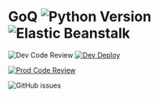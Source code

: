 # GoQ ![Python Version](https://img.shields.io/badge/python-3.12-blue.svg) ![Elastic Beanstalk](https://img.shields.io/badge/AWS-Elastic%20Beanstalk-success?logo=amazon-aws)

![Dev Code Review](https://github.com/casto-tech/GoQ/actions/workflows/w-dev_code_checks.yml/badge.svg) [![Dev Deploy](https://github.com/casto-tech/GoQ/actions/workflows/w-dev-deploy.yml/badge.svg)](https://github.com/casto-tech/GoQ/actions/workflows/w-dev-deploy.yml)


[![Prod Code Review](https://github.com/casto-tech/GoQ/actions/workflows/w-prod_code_checks.yml/badge.svg)](https://github.com/casto-tech/GoQ/actions/workflows/w-prod_code_checks.yml)



![GitHub issues](https://img.shields.io/github/issues/casto-tech/GoQ.svg)
 